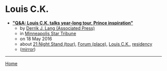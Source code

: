 # Louis C.K.

 - [**"Q&A: Louis C.K. talks year-long tour, Prince inspiration"**](https://www.startribune.com/q-a-louis-c-k-talks-year-long-tour-prince-inspiration/379974471/)
    - by [Derrik J. Lang (Associated Press)](../../authors/associated-press/derrik-j-lang/index.md)
    - in [Minneapolis Star Tribune](https://www.startribune.com/)
    - on 18 May 2016
    - about [21 Night Stand (tour)](../../topics/tour/21-night-stand/index.md), [Forum (place)](../../topics/place/forum/index.md), [Louis C.K.](../../topics/louis-c-k/index.md), [residency](../../topics/residency/index.md)
    - ([mirror](https://web.archive.org/web/*/https://www.startribune.com/q-a-louis-c-k-talks-year-long-tour-prince-inspiration/379974471/))

----

[Home](../index.md)
